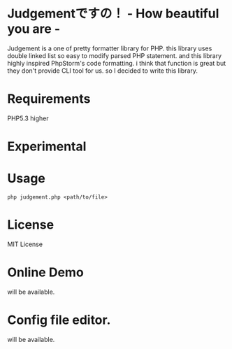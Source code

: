 # Judgementですの！ - How beautiful you are -

Judgement is a one of pretty formatter library for PHP.
this library uses double linked list so easy to modify parsed PHP statement.
and this library highly inspired PhpStorm's code formatting.
i think that function is great but they don't provide CLI tool for us.
so I decided to write this library.

# Requirements

PHP5.3 higher

# Experimental

# Usage

````
php judgement.php <path/to/file>
````

# License

MIT License

# Online Demo

will be available.

# Config file editor.

will be available.